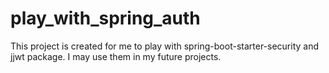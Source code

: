 # play_with_spring_auth
This project is created for me to play with spring-boot-starter-security and jjwt package. I may use them in my future projects.
